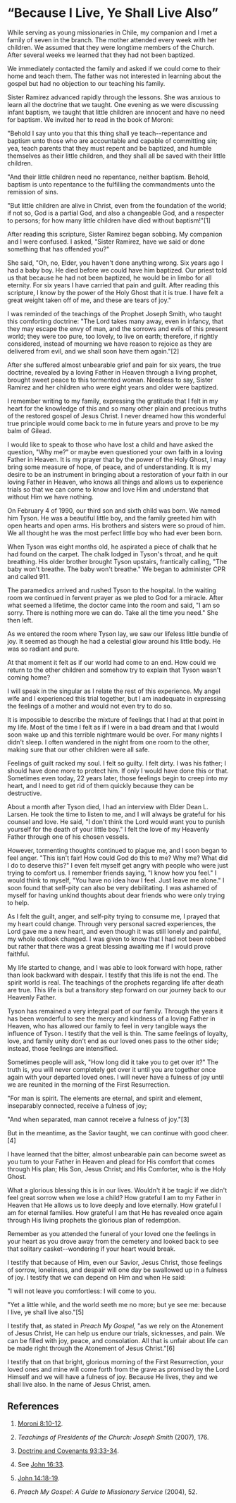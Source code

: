 # “Because I Live, Ye Shall Live Also”

While serving as young missionaries in Chile, my companion and I met a family
of seven in the branch. The mother attended every week with her children. We
assumed that they were longtime members of the Church. After several weeks we
learned that they had not been baptized.

We immediately contacted the family and asked if we could come to their home
and teach them. The father was not interested in learning about the gospel but
had no objection to our teaching his family.

Sister Ramirez advanced rapidly through the lessons. She was anxious to learn
all the doctrine that we taught. One evening as we were discussing infant
baptism, we taught that little children are innocent and have no need for
baptism. We invited her to read in the book of Moroni:

"Behold I say unto you that this thing shall ye teach--repentance and baptism
unto those who are accountable and capable of committing sin; yea, teach
parents that they must repent and be baptized, and humble themselves as their
little children, and they shall all be saved with their little children.

"And their little children need no repentance, neither baptism. Behold,
baptism is unto repentance to the fulfilling the commandments unto the
remission of sins.

"But little children are alive in Christ, even from the foundation of the
world; if not so, God is a partial God, and also a changeable God, and a
respecter to persons; for how many little children have died without
baptism!"[1]

After reading this scripture, Sister Ramirez began sobbing. My companion and I
were confused. I asked, "Sister Ramirez, have we said or done something that
has offended you?"

She said, "Oh, no, Elder, you haven't done anything wrong. Six years ago I had
a baby boy. He died before we could have him baptized. Our priest told us that
because he had not been baptized, he would be in limbo for all eternity. For
six years I have carried that pain and guilt. After reading this scripture, I
know by the power of the Holy Ghost that it is true. I have felt a great
weight taken off of me, and these are tears of joy."

I was reminded of the teachings of the Prophet Joseph Smith, who taught this
comforting doctrine: "The Lord takes many away, even in infancy, that they may
escape the envy of man, and the sorrows and evils of this present world; they
were too pure, too lovely, to live on earth; therefore, if rightly considered,
instead of mourning we have reason to rejoice as they are delivered from evil,
and we shall soon have them again."[2]

After she suffered almost unbearable grief and pain for six years, the true
doctrine, revealed by a loving Father in Heaven through a living prophet,
brought sweet peace to this tormented woman. Needless to say, Sister Ramirez
and her children who were eight years and older were baptized.

I remember writing to my family, expressing the gratitude that I felt in my
heart for the knowledge of this and so many other plain and precious truths of
the restored gospel of Jesus Christ. I never dreamed how this wonderful true
principle would come back to me in future years and prove to be my balm of
Gilead.

I would like to speak to those who have lost a child and have asked the
question, "Why me?" or maybe even questioned your own faith in a loving Father
in Heaven. It is my prayer that by the power of the Holy Ghost, I may bring
some measure of hope, of peace, and of understanding. It is my desire to be an
instrument in bringing about a restoration of your faith in our loving Father
in Heaven, who knows all things and allows us to experience trials so that we
can come to know and love Him and understand that without Him we have nothing.

On February 4 of 1990, our third son and sixth child was born. We named him
Tyson. He was a beautiful little boy, and the family greeted him with open
hearts and open arms. His brothers and sisters were so proud of him. We all
thought he was the most perfect little boy who had ever been born.

When Tyson was eight months old, he aspirated a piece of chalk that he had
found on the carpet. The chalk lodged in Tyson's throat, and he quit
breathing. His older brother brought Tyson upstairs, frantically calling, "The
baby won't breathe. The baby won't breathe." We began to administer CPR and
called 911.

The paramedics arrived and rushed Tyson to the hospital. In the waiting room
we continued in fervent prayer as we pled to God for a miracle. After what
seemed a lifetime, the doctor came into the room and said, "I am so sorry.
There is nothing more we can do. Take all the time you need." She then left.

As we entered the room where Tyson lay, we saw our lifeless little bundle of
joy. It seemed as though he had a celestial glow around his little body. He
was so radiant and pure.

At that moment it felt as if our world had come to an end. How could we return
to the other children and somehow try to explain that Tyson wasn't coming
home?

I will speak in the singular as I relate the rest of this experience. My angel
wife and I experienced this trial together, but I am inadequate in expressing
the feelings of a mother and would not even try to do so.

It is impossible to describe the mixture of feelings that I had at that point
in my life. Most of the time I felt as if I were in a bad dream and that I
would soon wake up and this terrible nightmare would be over. For many nights
I didn't sleep. I often wandered in the night from one room to the other,
making sure that our other children were all safe.

Feelings of guilt racked my soul. I felt so guilty. I felt dirty. I was his
father; I should have done more to protect him. If only I would have done this
or that. Sometimes even today, 22 years later, those feelings begin to creep
into my heart, and I need to get rid of them quickly because they can be
destructive.

About a month after Tyson died, I had an interview with Elder Dean L. Larsen.
He took the time to listen to me, and I will always be grateful for his
counsel and love. He said, "I don't think the Lord would want you to punish
yourself for the death of your little boy." I felt the love of my Heavenly
Father through one of his chosen vessels.

However, tormenting thoughts continued to plague me, and I soon began to feel
anger. "This isn't fair! How could God do this to me? Why me? What did I do to
deserve this?" I even felt myself get angry with people who were just trying
to comfort us. I remember friends saying, "I know how you feel." I would think
to myself, "You have no idea how I feel. Just leave me alone." I soon found
that self-pity can also be very debilitating. I was ashamed of myself for
having unkind thoughts about dear friends who were only trying to help.

As I felt the guilt, anger, and self-pity trying to consume me, I prayed that
my heart could change. Through very personal sacred experiences, the Lord gave
me a new heart, and even though it was still lonely and painful, my whole
outlook changed. I was given to know that I had not been robbed but rather
that there was a great blessing awaiting me if I would prove faithful.

My life started to change, and I was able to look forward with hope, rather
than look backward with despair. I testify that this life is not the end. The
spirit world is real. The teachings of the prophets regarding life after death
are true. This life is but a transitory step forward on our journey back to
our Heavenly Father.

Tyson has remained a very integral part of our family. Through the years it
has been wonderful to see the mercy and kindness of a loving Father in Heaven,
who has allowed our family to feel in very tangible ways the influence of
Tyson. I testify that the veil is thin. The same feelings of loyalty, love,
and family unity don't end as our loved ones pass to the other side; instead,
those feelings are intensified.

Sometimes people will ask, "How long did it take you to get over it?" The
truth is, you will never completely get over it until you are together once
again with your departed loved ones. I will never have a fulness of joy until
we are reunited in the morning of the First Resurrection.

"For man is spirit. The elements are eternal, and spirit and element,
inseparably connected, receive a fulness of joy;

"And when separated, man cannot receive a fulness of joy."[3]

But in the meantime, as the Savior taught, we can continue with good cheer.[4]

I have learned that the bitter, almost unbearable pain can become sweet as you
turn to your Father in Heaven and plead for His comfort that comes through His
plan; His Son, Jesus Christ; and His Comforter, who is the Holy Ghost.

What a glorious blessing this is in our lives. Wouldn't it be tragic if we
didn't feel great sorrow when we lose a child? How grateful I am to my Father
in Heaven that He allows us to love deeply and love eternally. How grateful I
am for eternal families. How grateful I am that He has revealed once again
through His living prophets the glorious plan of redemption.

Remember as you attended the funeral of your loved one the feelings in your
heart as you drove away from the cemetery and looked back to see that solitary
casket--wondering if your heart would break.

I testify that because of Him, even our Savior, Jesus Christ, those feelings
of sorrow, loneliness, and despair will one day be swallowed up in a fulness
of joy. I testify that we can depend on Him and when He said:

"I will not leave you comfortless: I will come to you.

"Yet a little while, and the world seeth me no more; but ye see me: because I
live, ye shall live also."[5]

I testify that, as stated in _Preach My Gospel,_ "as we rely on the Atonement
of Jesus Christ, He can help us endure our trials, sicknesses, and pain. We
can be filled with joy, peace, and consolation. All that is unfair about life
can be made right through the Atonement of Jesus Christ."[6]

I testify that on that bright, glorious morning of the First Resurrection,
your loved ones and mine will come forth from the grave as promised by the
Lord Himself and we will have a fulness of joy. Because He lives, they and we
shall live also. In the name of Jesus Christ, amen.

## References

  1.   [Moroni 8:10-12](https://www.lds.org/scriptures/bofm/moro/8.10-12?lang=eng#9).

  2.   _Teachings of Presidents of the Church: Joseph Smith_ (2007), 176.

  3.   [Doctrine and Covenants 93:33-34](https://www.lds.org/scriptures/dc-testament/dc/93.33-34?lang=eng#32).

  4.  See [John 16:33](https://www.lds.org/scriptures/nt/john/16.33?lang=eng#32).

  5.   [John 14:18-19](https://www.lds.org/scriptures/nt/john/14.18-19?lang=eng#17).

  6.   _Preach My Gospel: A Guide to Missionary Service_ (2004), 52.

